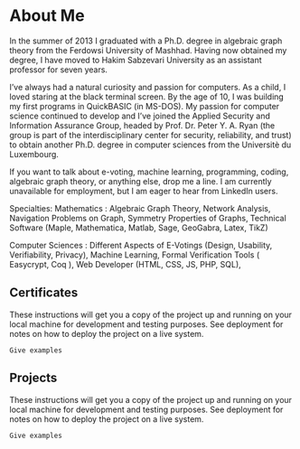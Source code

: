 # About Me

In the summer of 2013 I graduated with a Ph.D. degree in algebraic graph theory from the Ferdowsi University of Mashhad. Having now obtained my degree, I have moved to Hakim Sabzevari University as an assistant professor for seven years.

I’ve always had a natural curiosity and passion for computers. As a child, I loved staring at the black terminal screen. By the age of 10, I was building my first programs in QuickBASIC (in MS-DOS). My passion for computer science continued to develop and I’ve joined the Applied Security and Information Assurance Group, headed by Prof. Dr. Peter Y. A. Ryan (the group is part of the interdisciplinary center for security, reliability, and trust) to obtain another Ph.D. degree in computer sciences from the Universitè du Luxembourg.

If you want to talk about e-voting, machine learning, programming, coding, algebraic graph theory, or anything else, drop me a line. I am currently unavailable for employment, but I am eager to hear from LinkedIn users.

Specialties: 
Mathematics : Algebraic Graph Theory, Network Analysis, Navigation Problems on Graph, Symmetry Properties of Graphs, Technical Software (Maple, Mathematica, Matlab, Sage, GeoGabra, Latex, TikZ)


Computer Sciences : Different Aspects of E-Votings (Design, Usability, Verifiability, Privacy), Machine Learning, Formal Verification Tools ( Easycrypt, Coq ), Web Developer (HTML, CSS, JS, PHP, SQL),

## Certificates

These instructions will get you a copy of the project up and running on your local machine for development and testing purposes. See deployment for notes on how to deploy the project on a live system.


```
Give examples
```


## Projects

These instructions will get you a copy of the project up and running on your local machine for development and testing purposes. See deployment for notes on how to deploy the project on a live system.


```
Give examples
```
